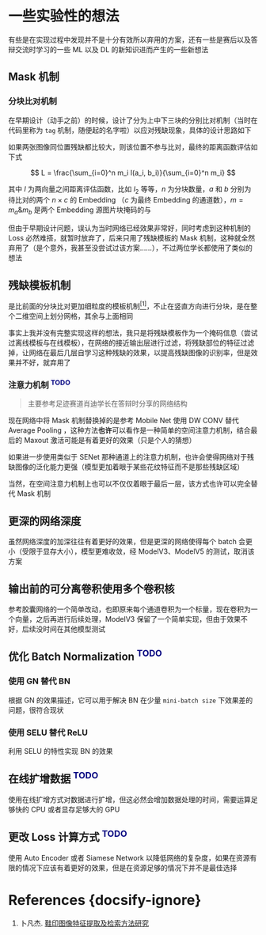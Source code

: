 # 一些实验性的想法

有些是在实现过程中发现并不是十分有效所以弃用的方案，还有一些是赛后以及答辩交流时学习的一些 ML 以及 DL 的新知识进而产生的一些新想法

## Mask 机制

### 分块比对机制

在早期设计（动手之前）的时候，设计了分为上中下三块的分别比对机制（当时在代码里称为 `tag` 机制，随便起的名字啦）以应对残缺现象，具体的设计思路如下

如果两张图像同位置残缺都比较大，则该位置不参与比对，最终的距离函数评估如下式

$$
L = \frac{\sum_{i=0}^n m_i l(a_i, b_i)}{\sum_{i=0}^n m_i}
$$

其中 $l$ 为两向量之间距离评估函数，比如 $l_2$ 等等，$n$ 为分块数量，$a$ 和 $b$ 分别为待比对的两个 $n \times c$ 的 Embedding （$c$ 为最终 Embedding 的通道数），$m = m_a \& m_b$ 是两个 Embedding 源图片块掩码的与

但由于早期设计问题，误认为当时网络已经效果非常好，同时考虑到这种机制的 Loss 必然难搭，就暂时放弃了，后来只用了残缺模板的 Mask 机制，这种就全然弃用了（是个意外，我甚至没尝试过该方案……），不过两位学长都使用了类似的想法

## 残缺模板机制

是比前面的分块比对更加细粒度的模板机制[$^{[1]}$](#references)，不止在竖直方向进行分块，是在整个二维空间上划分网格，其余与上面相同

事实上我并没有完整实现这样的想法，我只是将残缺模板作为一个掩码信息（尝试过离线模板与在线模板），在网络的接近输出层进行过滤，将残缺部位的特征过滤掉，让网络在最后几层自学习这种残缺的效果，以提高残缺图像的识别率，但是效果并不好，就弃用了

### 注意力机制 <font color=#000080><sup>TODO</sup></font>

> 主要参考足迹赛道肖迪学长在答辩时分享的网络结构

现在网络中将 Mask 机制替换掉的是参考 Mobile Net 使用 DW CONV 替代 Average Pooling ，这种方法**也许**可以看作是一种简单的空间注意力机制，结合最后的 Maxout 激活可能是有着更好的效果（只是个人的猜想）

如果进一步使用类似于 SENet 那种通道上的注意力机制，也许会使得网络对于残缺图像的泛化能力更强（模型更加着眼于某些花纹特征而不是那些残缺区域）

当然，在空间注意力机制上也可以不仅仅着眼于最后一层，该方式也许可以完全替代 Mask 机制

## 更深的网络深度

虽然网络深度的加深往往有着更好的效果，但是更深的网络使得每个 batch 会更小（受限于显存大小），模型更难收敛，经 ModelV3、ModelV5 的测试，取消该方案

## 输出前的可分离卷积使用多个卷积核

参考胶囊网络的一个简单改动，也即原来每个通道卷积为一个标量，现在卷积为一个向量，之后再进行后续处理，ModelV3 保留了一个简单实现，但由于效果不好，后续没时间在其他模型测试

## 优化 Batch Normalization <font color=#000080><sup>TODO</sup></font>

### 使用 GN 替代 BN

根据 GN 的效果描述，它可以用于解决 BN 在少量 `mini-batch size` 下效果差的问题，很符合现状

### 使用 SELU 替代 ReLU

利用 SELU 的特性实现 BN 的效果

## 在线扩增数据 <font color=#000080><sup>TODO</sup></font>

使用在线扩增方式对数据进行扩增，但这必然会增加数据处理的时间，需要运算足够快的 CPU 或者显存足够大的 GPU

## 更改 Loss 计算方式 <font color=#000080><sup>TODO</sup></font>

使用 Auto Encoder 或者 Siamese Network 以降低网络的复杂度，如果在资源有限的情况下应该有着更好的效果，但是在资源足够的情况下并不是最佳选择

# References {docsify-ignore}

1. 卜凡杰. [鞋印图像特征提取及检索方法研究](https://kns.cnki.net/KCMS/detail/detail.aspx?dbcode=CMFD&dbname=CMFD201901&filename=1018717266.nh)
